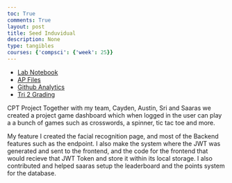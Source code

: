 ```yaml
---
toc: True
comments: True
layout: post
title: Seed Induvidual
description: None
type: tangibles
courses: {'compsci': {'week': 25}}
---
```


- [Lab Notebook](https://cdn.discordapp.com/attachments/957882131206520843/1217684115789451356/image.png?ex=6604ebb4&is=65f276b4&hm=a16f891f4fe81ad83c816cdcdb542b13186c6dcb749118bf7820fb50159a64f4&)
- [AP Files](https://raw.githubusercontent.com/srivaidyas/student2.0/d585a0547c5a18a35f511e2c477d8bdd4978d372/images/Screenshot%202024-03-07%20at%209.22.40%E2%80%AFPM.png)
- [Github Analytics](https://cdn.discordapp.com/attachments/957882131206520843/1217684497391292457/image.png?ex=6604ec0f&is=65f2770f&hm=97ae925ec1a4201ec2b51b3b75c9bb989332dabe629dbe72b0d5566ae25e60a2&)
- [Tri 2 Grading](https://cdn.discordapp.com/attachments/957882131206520843/1217684682259300372/image.png?ex=6604ec3b&is=65f2773b&hm=1a348a3b868fa6e632fb3b7ec5515aea19ee9d24f0aeeb729bb74569fa000952&)


CPT Project
Together with my team, Cayden, Austin, Sri and Saaras we created a project game dashboard which when logged in the user can play a a bunch of games such as crosswords, a spinner, tic tac toe and more.

My feature
I created the facial recognition page, and most of the Backend features such as the endpoint. I also make the system where the JWT was generated and sent to the frontend, and the code for the frontend that would recieve that JWT Token and store it within its local storage. I also contributed and helped saaras setup the leaderboard and the points system for the database.